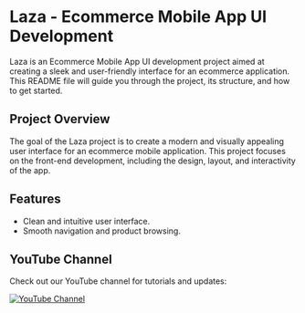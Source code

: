 # Laza - Ecommerce Mobile App UI Development

<!-- ![Laza Logo](./assets/logo.png) -->



Laza is an Ecommerce Mobile App UI development project aimed at creating a sleek and user-friendly interface for an ecommerce application. This README file will guide you through the project, its structure, and how to get started.
<!--
## Table of Contents

- [Project Overview](#project-overview)
- [Features](#features)
- [Getting Started](#getting-started)
  - [Prerequisites](#prerequisites)
  - [Installation](#installation)
- [Folder Structure](#folder-structure)
- [Usage](#usage)
- [Contributing](#contributing)
- [License](#license) -->

## Project Overview

The goal of the Laza project is to create a modern and visually appealing user interface for an ecommerce mobile application. This project focuses on the front-end development, including the design, layout, and interactivity of the app.

## Features

- Clean and intuitive user interface.
- Smooth navigation and product browsing.


## YouTube Channel

Check out our YouTube channel for tutorials and updates:

[![YouTube Channel](https://yt3.ggpht.com/jQOwjnfTpBj4Zs24jYXNkw-ncRKrRZEOgZYq1JFFRi715vTh28C_4gMSH38m3cAXWeJ-i50xIw=s108-c-k-c0x00ffffff-no-rj)](https://www.youtube.com/channel/UCIQZ6LDY633CltVQvde04Dg)